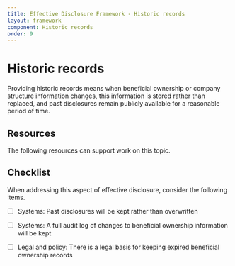 ```yaml
---
title: Effective Disclosure Framework - Historic records
layout: framework
component: Historic records
order: 9
---
```


# Historic records

Providing historic records means when beneficial ownership or company structure information changes, this information is stored rather than replaced, and past disclosures remain publicly available for a reasonable period of time.

## Resources

The following resources can support work on this topic.

## Checklist

When addressing this aspect of effective disclosure, consider the following items.

* [ ]  Systems: Past disclosures will be kept rather than overwritten

* [ ]  Systems: A full audit log of changes to beneficial ownership information will be kept

* [ ]  Legal and policy: There is a legal basis for keeping expired beneficial ownership records